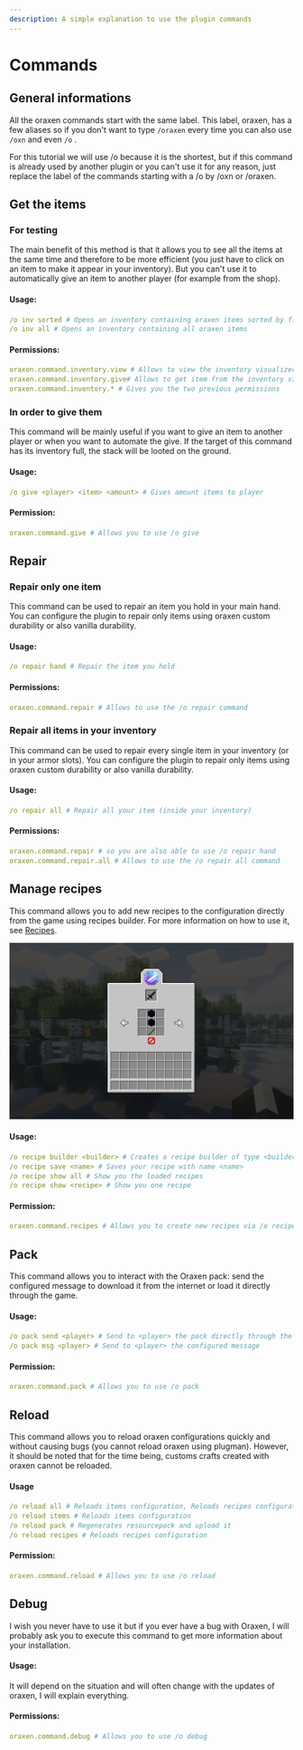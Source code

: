 ```yaml
---
description: A simple explanation to use the plugin commands
---
```


# Commands

## General informations

All the oraxen commands start with the same label. This label, oraxen, has a few aliases so if you don't want to type `/oraxen` every time you can also use `/oxn` and even `/o` .

For this tutorial we will use /o because it is the shortest, but if this command is already used by another plugin or you can't use it for any reason, just replace the label of the commands starting with a /o by /oxn or /oraxen.

## Get the items

### For testing

The main benefit of this method is that it allows you to see all the items at the same time and therefore to be more efficient \(you just have to click on an item to make it appear in your inventory\). But you can't use it to automatically give an item to another player \(for example from the shop\).

#### Usage:

```yaml
/o inv sorted # Opens an inventory containing oraxen items sorted by file
/o inv all # Opens an inventory containing all oraxen items
```

#### Permissions:

```yaml
oraxen.command.inventory.view # Allows to view the inventory visualizer
oraxen.command.inventory.give# Allows to get item from the inventory visualizer
oraxen.command.inventory.* # Gives you the two previous permissions
```

### In order to give them

This command will be mainly useful if you want to give an item to another player or when you want to automate the give. If the target of this command has its inventory full, the stack will be looted on the ground.

#### Usage:

```yaml
/o give <player> <item> <amount> # Gives amount items to player
```

#### Permission:

```yaml
oraxen.command.give # Allows you to use /o give
```

## Repair

### Repair only one item

This command can be used to repair an item you hold in your main hand. You can configure the plugin to repair only items using oraxen custom durability or also vanilla durability.

#### Usage:

```yaml
/o repair hand # Repair the item you hold
```

#### Permissions:

```yaml
oraxen.command.repair # Allows to use the /o repair command
```

### Repair all items in your inventory

This command can be used to repair every single item in your inventory \(or in your armor slots\). You can configure the plugin to repair only items using oraxen custom durability or also vanilla durability.

#### Usage:

```yaml
/o repair all # Repair all your item (inside your inventory)
```

#### Permissions:

```yaml
oraxen.command.repair # so you are also able to use /o repair hand
oraxen.command.repair.all # Allows to use the /o repair all command
```

## Manage recipes

This command allows you to add new recipes to the configuration directly from the game using recipes builder. For more information on how to use it, see [Recipes](recipes.md). 

![Recipe showcase using /o recipe show all](../.gitbook/assets/recipe_showcase.png)

#### Usage:

```yaml
/o recipe builder <builder> # Creates a recipe builder of type <builder> and opens it
/o recipe save <name> # Saves your recipe with name <name>
/o recipe show all # Show you the loaded recipes
/o recipe show <recipe> # Show you one recipe
```

#### Permission:

```yaml
oraxen.command.recipes # Allows you to create new recipes via /o recipes
```

## Pack

This command allows you to interact with the Oraxen pack: send the configured message to download it from the internet or load it directly through the game.

#### Usage:

```yaml
/o pack send <player> # Send to <player> the pack directly through the game
/o pack msg <player> # Send to <player> the configured message
```

#### Permission:

```yaml
oraxen.command.pack # Allows you to use /o pack
```

## Reload

This command allows you to reload oraxen configurations quickly and without causing bugs \(you cannot reload oraxen using plugman\). However, it should be noted that for the time being, customs crafts created with oraxen cannot be reloaded.

#### Usage

```yaml
/o reload all # Reloads items configuration, Reloads recipes configuration, regenerates the pack and upload it
/o reload items # Reloads items configuration
/o reload pack # Regenerates resourcepack and upload it
/o reload recipes # Reloads recipes configuration
```

#### Permission:

```yaml
oraxen.command.reload # Allows you to use /o reload
```

## Debug

I wish you never have to use it but if you ever have a bug with Oraxen, I will probably ask you to execute this command to get more information about your installation.

#### Usage:

It will depend on the situation and will often change with the updates of oraxen, I will explain everything.

#### Permissions:

```yaml
oraxen.command.debug # Allows you to use /o debug
```

